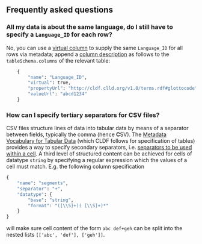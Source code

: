 
## Frequently asked questions

### All my data is about the same language, do I still have to specify a `Language_ID` for each row?

No, you can use a [virtual column](http://w3c.github.io/csvw/metadata/#use-of-virtual-columns) to supply
the same `Language_ID` for all rows via metadata; append a [column description](http://w3c.github.io/csvw/metadata/#columns) as follows to the `tableSchema.columns` of the relevant table:
```python
    {
        "name": "Language_ID",
        "virtual": true,
        "propertyUrl": "http://cldf.clld.org/v1.0/terms.rdf#glottocode",
        "valueUrl": "abcd1234"
    }
```


### How can I specify tertiary separators for CSV files?

CSV files structure lines of data into tabular data by means of a separator between fields, typically 
the comma (hence **C**SV). The [Metadata Vocabulary for Tabular Data](http://w3c.github.io/csvw/metadata/)
(which CLDF follows for specification of tables) provides a way to specify secondary separators, i.e.
[separators to be used within a cell](http://w3c.github.io/csvw/metadata/#cell-separator). A third level
of structured content can be achieved for cells of datatype `string` by specifying a regular expression
which the values of a cell must match. E.g. the following column specification
```python
{
    "name": "segments",
    "separator": "+",
    "datatype": {
        "base": "string",
        "format": "([\\S]+)( [\\S]+)*"
    }
}
```
will make sure cell content of the form `abc def+geh` can be split into the nested lists `[['abc', 'def'], ['geh']]`.
